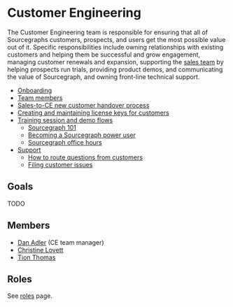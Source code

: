# Customer Engineering

The Customer Engineering team is responsible for ensuring that all of Sourcegraphs customers, prospects, and users get the most possible value out of it. Specific responsibilities include owning relationships with existing customers and helping them be successful and grow engagement, managing customer renewals and expansion, supporting the [sales team](../sales/index.md) by helping prospects run trials, providing product demos, and communicating the value of Sourcegraph, and owning front-line technical support.

- [Onboarding](onboarding.md)
- [Team members](#members)
- [Sales-to-CE new customer handover process](../sales/sales_to_ce_handover.md)
- [Creating and maintaining license keys for customers](license_keys.md)
- [Training session and demo flows](training.md)
  - [Sourcegraph 101](training.md#sourcegraph-101-standard-demo-flow)
  - [Becoming a Sourcegraph power user](training.md#becoming-a-sourcegraph-power-user)
  - [Sourcegraph office hours](training.md#sourcegraph-office-hours)
- [Support](support.md)
  - [How to route questions from customers](routing_questions.md)
  - [Filing customer issues](customer_issues.md)

## Goals

TODO

## Members

- [Dan Adler](../../company/team/index.md#dan-adler-he-him) (CE team manager)
- [Christine Lovett](../../company/team/index.md#christine-lovett-she-her)
- [Tion Thomas](../../company/team/index.md#tion-thomas-he-him)

## Roles

See [roles](./roles/index.md) page.
